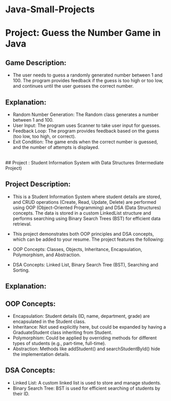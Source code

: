 # Java-Small-Projects
#  Project: Guess the Number Game in Java

## Game Description:
- The user needs to guess a randomly generated number between 1 and 100. The program provides feedback if the guess is too high or too low, and continues until the user guesses the correct number.

## Explanation:
- Random Number Generation: The Random class generates a number between 1 and 100.
- User Input: The program uses Scanner to take user input for guesses.
- Feedback Loop: The program provides feedback based on the guess (too low, too high, or correct).
- Exit Condition: The game ends when the correct number is guessed, and the number of attempts is displayed.

<br/>
## Project : Student Information System with Data Structures (Intermediate Project)

## Project Description:
- This is a Student Information System where student details are stored, and CRUD operations (Create, Read, Update, Delete) are performed using OOP (Object-Oriented Programming) and DSA (Data Structures) concepts. The data is stored in a custom LinkedList structure and performs searching using Binary Search Trees (BST) for efficient data retrieval.

- This project demonstrates both OOP principles and DSA concepts, which can be added to your resume. The project features the following:

- OOP Concepts: Classes, Objects, Inheritance, Encapsulation, Polymorphism, and Abstraction.
- DSA Concepts: Linked List, Binary Search Tree (BST), Searching and Sorting.

## Explanation: 
## OOP Concepts:

- Encapsulation: Student details (ID, name, department, grade) are encapsulated in the Student class.
- Inheritance: Not used explicitly here, but could be expanded by having a GraduateStudent class inheriting from Student.
- Polymorphism: Could be applied by overriding methods for different types of students (e.g., part-time, full-time).
- Abstraction: Methods like addStudent() and searchStudentById() hide the implementation details.

## DSA Concepts:

- Linked List: A custom linked list is used to store and manage students.
- Binary Search Tree: BST is used for efficient searching of students by their ID.

<br/>
